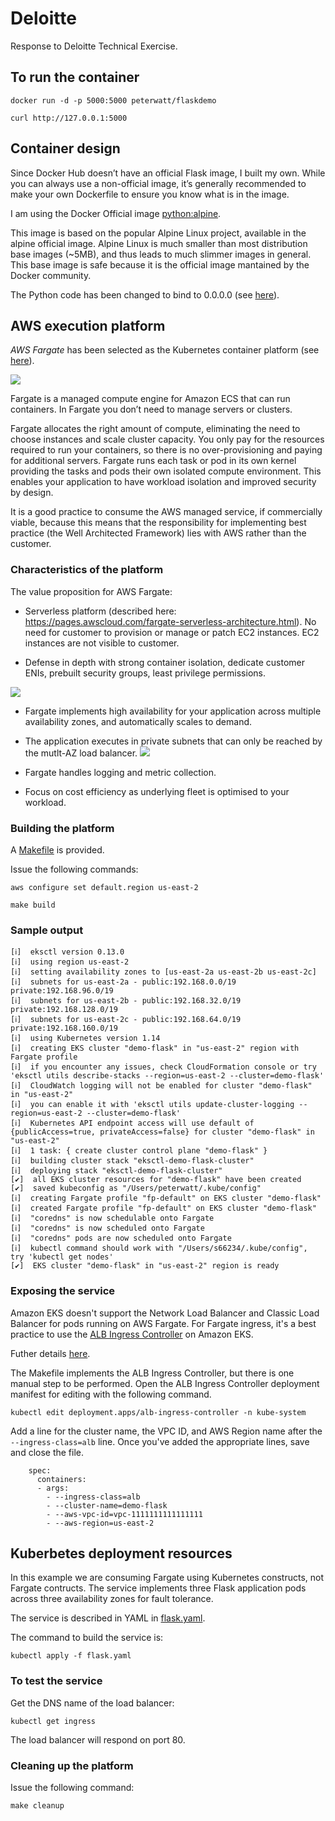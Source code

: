 # Deloitte

Response to Deloitte Technical Exercise.

## To run the container

```
docker run -d -p 5000:5000 peterwatt/flaskdemo

curl http://127.0.0.1:5000
```

## Container design

Since Docker Hub doesn’t have an official Flask image, I built my own. While you can always use a non-official image, it’s generally recommended to make your own Dockerfile to ensure you know what is in the image. 

I am using the Docker Official image [python:alpine](https://hub.docker.com/_/python).

This image is based on the popular Alpine Linux project, available in the alpine official image. Alpine Linux is much smaller than most distribution base images (~5MB), and thus leads to much slimmer images in general. This base image is safe because it is the official image mantained by the Docker community.

The Python code has been changed to bind to 0.0.0.0 (see [here](https://stackoverflow.com/questions/30323224/deploying-a-minimal-flask-app-in-docker-server-connection-issues)).

## AWS execution platform

*AWS Fargate* has been selected as the Kubernetes container platform (see [here](https://aws.amazon.com/blogs/aws/amazon-eks-on-aws-fargate-now-generally-available/)).

![](https://d1.awsstatic.com/re19/FargateonEKS/Product-Page-Diagram_Fargate@2x.a20fb2b15c2aebeda3a44dbbb0b10b82fb89aa6a.png)

Fargate is a managed compute engine for Amazon ECS that can run containers. In Fargate you don’t need to manage servers or clusters.

Fargate allocates the right amount of compute, eliminating the need to choose instances and scale cluster capacity. You only pay for the resources required to run your containers, so there is no over-provisioning and paying for additional servers. Fargate runs each task or pod in its own kernel providing the tasks and pods their own isolated compute environment. This enables your application to have workload isolation and improved security by design.

It is a good practice to consume the AWS managed service, if commercially viable, because this means that the responsibility for implementing best practice (the Well Architected Framework) lies with AWS rather than the customer.

### Characteristics of the platform

The value proposition for AWS Fargate:

* Serverless platform (described here: https://pages.awscloud.com/fargate-serverless-architecture.html). No need for customer to provision or manage or patch EC2 instances. EC2 instances are not visible to customer.

* Defense in depth with strong container isolation, dedicate customer ENIs, prebuilt security groups, least privilege permissions.

![](https://pbs.twimg.com/media/ELCdijCVUAANSeB.jpg)

* Fargate implements high availability for your application across multiple availability zones, and automatically scales to demand.

* The application executes in private subnets that can only be reached by the mutlt-AZ load balancer.
![](https://d2908q01vomqb2.cloudfront.net/1b6453892473a467d07372d45eb05abc2031647a/2018/01/26/Slide5-1024x647.png)

* Fargate handles logging and metric collection.

* Focus on cost efficiency as underlying fleet is optimised to your workload.

### Building the platform

A [Makefile](Makefile) is provided.

Issue the following commands:

```
aws configure set default.region us-east-2

make build
```

### Sample output
```
[ℹ]  eksctl version 0.13.0
[ℹ]  using region us-east-2
[ℹ]  setting availability zones to [us-east-2a us-east-2b us-east-2c]
[ℹ]  subnets for us-east-2a - public:192.168.0.0/19 private:192.168.96.0/19
[ℹ]  subnets for us-east-2b - public:192.168.32.0/19 private:192.168.128.0/19
[ℹ]  subnets for us-east-2c - public:192.168.64.0/19 private:192.168.160.0/19
[ℹ]  using Kubernetes version 1.14
[ℹ]  creating EKS cluster "demo-flask" in "us-east-2" region with Fargate profile
[ℹ]  if you encounter any issues, check CloudFormation console or try 'eksctl utils describe-stacks --region=us-east-2 --cluster=demo-flask'
[ℹ]  CloudWatch logging will not be enabled for cluster "demo-flask" in "us-east-2"
[ℹ]  you can enable it with 'eksctl utils update-cluster-logging --region=us-east-2 --cluster=demo-flask'
[ℹ]  Kubernetes API endpoint access will use default of {publicAccess=true, privateAccess=false} for cluster "demo-flask" in "us-east-2"
[ℹ]  1 task: { create cluster control plane "demo-flask" }
[ℹ]  building cluster stack "eksctl-demo-flask-cluster"
[ℹ]  deploying stack "eksctl-demo-flask-cluster"
[✔]  all EKS cluster resources for "demo-flask" have been created
[✔]  saved kubeconfig as "/Users/peterwatt/.kube/config"
[ℹ]  creating Fargate profile "fp-default" on EKS cluster "demo-flask"
[ℹ]  created Fargate profile "fp-default" on EKS cluster "demo-flask"
[ℹ]  "coredns" is now schedulable onto Fargate
[ℹ]  "coredns" is now scheduled onto Fargate
[ℹ]  "coredns" pods are now scheduled onto Fargate
[ℹ]  kubectl command should work with "/Users/s66234/.kube/config", try 'kubectl get nodes'
[✔]  EKS cluster "demo-flask" in "us-east-2" region is ready

```

### Exposing the service

Amazon EKS doesn't support the Network Load Balancer and Classic Load Balancer for pods running on AWS Fargate. For Fargate ingress, it's a best practice to use the [ALB Ingress Controller](https://docs.aws.amazon.com/eks/latest/userguide/alb-ingress.html) on Amazon EKS.

Futher details [here](https://aws.amazon.com/blogs/containers/using-alb-ingress-controller-with-amazon-eks-on-fargate/).

The Makefile implements the ALB Ingress Controller, but there is one manual step to be performed. Open the ALB Ingress Controller deployment manifest for editing with the following command.

```
kubectl edit deployment.apps/alb-ingress-controller -n kube-system
```

Add a line for the cluster name, the VPC ID, and AWS Region name after the `--ingress-class=alb` line. Once you've added the appropriate lines, save and close the file.

```
    spec:
      containers:
      - args:
        - --ingress-class=alb
        - --cluster-name=demo-flask
        - --aws-vpc-id=vpc-1111111111111111
        - --aws-region=us-east-2
```

## Kuberbetes deployment resources

In this example we are consuming Fargate using Kubernetes constructs, not Fargate contructs. The service implements three Flask application pods across three availability zones for fault tolerance.

The service is described in YAML in [flask.yaml](flask.yaml).

The command to build the service is:

```
kubectl apply -f flask.yaml
```

### To test the service

Get the DNS name of the load balancer:

```
kubectl get ingress
```
The load balancer will respond on port 80.

### Cleaning up the platform

Issue the following command:

```
make cleanup
```
